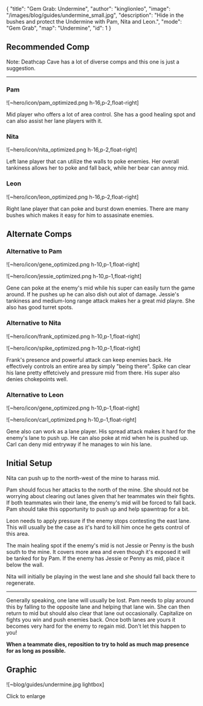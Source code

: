 { "title": "Gem Grab: Undermine", "author": "kinglionleo", "image": "/images/blog/guides/undermine_small.jpg", "description": "Hide in the bushes and protect the Undermine with Pam, Nita and Leon.", "mode": "Gem Grab", "map": "Undermine", "id": 1 }

Recommended Comp
---

Note: Deathcap Cave has a lot of diverse comps and this one is just a suggestion.

---

### Pam

![~hero/icon/pam_optimized.png h-16,p-2,float-right]

Mid player who offers a lot of area control. She has a good healing spot and can also assist her lane players with it.

### Nita

![~hero/icon/nita_optimized.png h-16,p-2,float-right]

Left lane player that can utilize the walls to poke enemies. Her overall tankiness allows her to poke and fall back, while her bear can annoy mid.

### Leon

![~hero/icon/leon_optimized.png h-16,p-2,float-right]

Right lane player that can poke and burst down enemies. There are many bushes which makes it easy for him to assasinate enemies.

Alternate Comps
---

### Alternative to Pam

![~hero/icon/gene_optimized.png h-10,p-1,float-right]

![~hero/icon/jessie_optimized.png h-10,p-1,float-right]

Gene can poke at the enemy's mid while his super can easily turn the game around. If he pushes up he can also dish out alot of damage.
Jessie's tankiness and medium-long range attack makes her a great mid playre. She also has good turret spots.

### Alternative to Nita

![~hero/icon/frank_optimized.png h-10,p-1,float-right]

![~hero/icon/spike_optimized.png h-10,p-1,float-right]

Frank's presence and powerful attack can keep enemies back. He effectively controls an entire area by simply "being there".
Spike can clear his lane pretty effetcively and pressure mid from there. His super also denies chokepoints well.

### Alternative to Leon

![~hero/icon/gene_optimized.png h-10,p-1,float-right]

![~hero/icon/carl_optimized.png h-10,p-1,float-right]

Gene also can work as a lane player. His spread attack makes it hard for the enemy's lane to push up. He can also poke at mid when he is pushed up.
Carl can deny mid entryway if he manages to win his lane.

Initial Setup
---

Nita can push up to the north-west of the mine to harass mid.

Pam should focus her attacks to the north of the mine. She should not be worrying about clearing out lanes given that her teammates win their fights.
If both teammates win their lane, the enemy's mid will be forced to fall back. Pam should take this opportunity to push up and help spawntrap for a bit.

Leon needs to apply pressure if the enemy stops contesting the east lane. This will usually be the case as it's hard to kill him once he gets control of this area.

The main healing spot if the enemy's mid is not Jessie or Penny is the bush south to the mine. It covers more area and even though it's exposed it will be tanked for by Pam. If the enemy has Jessie or Penny as mid, place it below the wall.

Nita will initially be playing in the west lane and she should fall back there to regenerate.

---

Generally speaking, one lane will usually be lost. Pam needs to play around this by falling to the opposite lane and helping that lane win. She can then return to mid but should also clear that lane out occasionally. Capitalize on fights you win and push enemies back. Once both lanes are yours it becomes very hard for the enemy to regain mid. Don't let this happen to you!

**When a teammate dies, reposition to try to hold as much map presence for as long as possible.**

Graphic
---

![~blog/guides/undermine.jpg lightbox]

Click to enlarge
